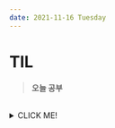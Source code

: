 ```yaml
---
date: 2021-11-16 Tuesday
---
```


# TIL

> **오늘 공부**
<br />




<details>
<summary>CLICK ME!</summary>  
- 
</detials>  
